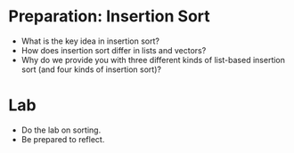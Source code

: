 Preparation: Insertion Sort
===========================
* What is the key idea in insertion sort?
* How does insertion sort differ in lists and vectors?
* Why do we provide you with three different kinds of list-based insertion 
  sort (and four kinds of insertion sort)?

Lab
===
* Do [](../Labs/insertion-sort-lab.html)the lab on sorting</a>.
* Be prepared to reflect.

